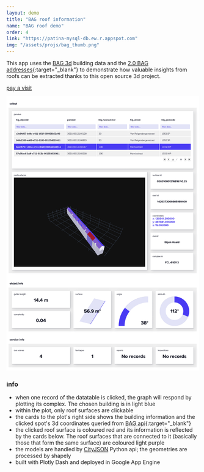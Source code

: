 ```yaml
---
layout: demo
title: "BAG roof information"
name: "BAG roof demo"
order: 4
link: "https://patina-mysql-db.ew.r.appspot.com"
img: "/assets/projs/bag_thumb.png"
---
```



This app uses the [BAG 3d](https://3dbag.nl) building data and the [2.0 BAG addresses](https://www.kadaster.nl/zakelijk/producten/adressen-en-gebouwen/bag-2.0-extract){:target="_blank"} to demonstrate 
how valuable insights from roofs can be extracted thanks to this open source 3d project.

<p class="demo_link"><a href="https://patina-mysql-db.ew.r.appspot.com" target="_blank">pay a visit</a></p>

![](/assets/proj_scr/bag-2.png)

### info

- when one record of the datatable is clicked, the graph will respond by plotting its complex. The chosen building is in light blue
- within the plot, only roof surfaces are clickable
- the cards to the plot's right side shows the building information and the clicked spot's 3d coordinates queried from [BAG api](https://data.3dbag.nl/api/BAG3D_v2/wfs?request=getcapabilities){:target="_blank"}
- the clicked roof surface is coloured red and its information is reflected by the cards below. The roof surfaces that are connected to it (basically those that form the same surface) are coloured light purple
- the models are handled by [CityJSON](https://cjio.readthedocs.io/en/latest/) Python api; the geometries are processed by shapely
- built with Plotly Dash and deployed in Google App Engine

